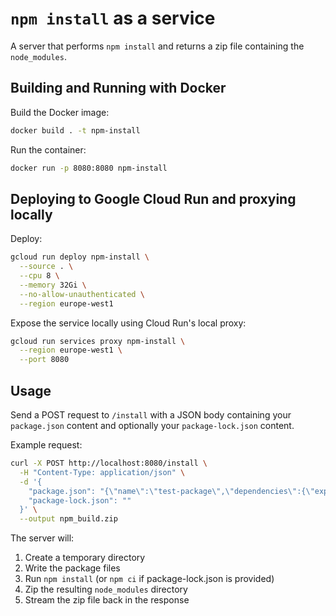 # `npm install` as a service

A server that performs `npm install` and returns a zip file containing the `node_modules`.

## Building and Running with Docker

Build the Docker image:
```bash
docker build . -t npm-install
```

Run the container:
```bash
docker run -p 8080:8080 npm-install
```

## Deploying to Google Cloud Run and proxying locally

Deploy:

```bash
gcloud run deploy npm-install \
  --source . \
  --cpu 8 \
  --memory 32Gi \
  --no-allow-unauthenticated \
  --region europe-west1
```

Expose the service locally using Cloud Run's local proxy:

```bash
gcloud run services proxy npm-install \
  --region europe-west1 \
  --port 8080
```

## Usage

Send a POST request to `/install` with a JSON body containing your `package.json` content and optionally your `package-lock.json` content.

Example request:
```bash
curl -X POST http://localhost:8080/install \
  -H "Content-Type: application/json" \
  -d '{
    "package.json": "{\"name\":\"test-package\",\"dependencies\":{\"express\":\"^4.17.1\"}}",
    "package-lock.json": ""
  }' \
  --output npm_build.zip
```

The server will:
1. Create a temporary directory
2. Write the package files
3. Run `npm install` (or `npm ci` if package-lock.json is provided)
4. Zip the resulting `node_modules` directory
5. Stream the zip file back in the response

